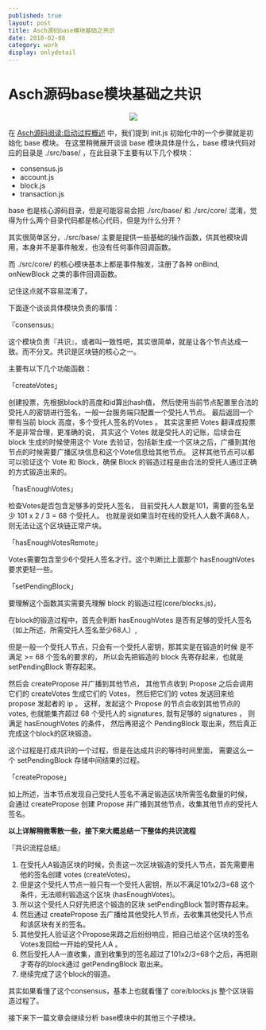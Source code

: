 ```yaml
---    
published: true
layout: post    
title: Asch源码base模块基础之共识
date: 2018-02-08
category: work    
display: onlydetail
---    
```


# Asch源码base模块基础之共识

<center>  
<img src="http://images.yanyiwu.com/xas.jpg" class="photo"></img>  
</center>  

在 [Asch源码阅读:启动过程概述] 中，我们提到 init.js 初始化中的一个步骤就是初始化 base 模块。
在这里稍微展开谈谈 base 模块具体是什么，base 模块代码对应的目录是 ./src/base/ ，在此目录下主要有以下几个模块：

+ consensus.js
+ account.js
+ block.js
+ transaction.js

base 也是核心源码目录，但是可能容易会把 ./src/base/ 和 ./src/core/ 混淆，觉得为什么两个目录代码都是核心代码，但是为什么分开？

其实很简单区分，./src/base/ 主要是提供一些基础的操作函数，供其他模块调用，本身并不是事件触发，也没有任何事件回调函数。

而 ./src/core/ 的核心模块基本上都是事件触发，注册了各种 onBind, onNewBlock 之类的事件回调函数。

记住这点就不容易混淆了。

下面逐个谈谈具体模块负责的事情：

『consensus』

这个模块负责『共识』，或者叫一致性吧，其实很简单，就是让各个节点达成一致。而不分叉。共识是区块链的核心之一。

主要有以下几个功能函数：

「createVotes」

创建投票，先根据block的高度和id算出hash值，
然后使用当前节点配置里合法的受托人的密钥进行签名，一般一台服务端只配置一个受托人节点。
最后返回一个带有当前 block 高度，多个受托人签名的Votes 。
其实这里把 Votes 翻译成投票不是非常合理，更准确的说，
其实这个 Votes 就是受托人的记账，后续会在 block 生成的时候使用这个 Vote 去验证，包括新生成一个区块之后，广播到其他节点的时候需要广播区块信息和这个Vote信息给其他节点。
这样其他节点可以都可以验证这个 Vote 和 Block，确保 Block 的锻造过程是由合法的受托人通过正确的方式锻造出来的。 

「hasEnoughVotes」

检查Votes是否包含足够多的受托人签名，
目前受托人人数是101，需要的签名至少 101 x 2 / 3 = 68 个受托人。
也就是说如果当时在线的受托人人数不满68人，则无法让这个区块链正常产块。

「hasEnoughVotesRemote」

Votes需要包含至少6个受托人签名才行。这个判断比上面那个 hasEnoughVotes 要求更轻一些。

「setPendingBlock」

要理解这个函数其实需要先理解 block 的锻造过程(core/blocks.js)，

在block的锻造过程中，首先会判断 hasEnoughVotes 是否有足够的受托人签名（如上所述，所需受托人签名至少68人）,

但是一般一个受托人节点，只会有一个受托人密钥，那其实是在锻造的时候
是不满足 >= 68 个签名的要求的，
所以会先把锻造的 block 先寄存起来，也就是 setPendingBlock 寄存起来。

然后会 createPropose 并广播到其他节点，
其他节点收到 Propose 之后会调用它们的 createVotes 生成它们的 Votes，
然后把它们的 votes 发送回来给 propose 发起者的 ip 。
这样，发起这个 Propose 的节点会收到其他节点的 votes, 
也就能集齐超过 68 个受托人的 signatures, 就有足够的 signatures ，
则满足 hasEnoughVotes 的条件，
然后再把这个 PendingBlock 取出来，然后真正完成这个block的区块锻造。

这个过程是打成共识的一个过程，但是在达成共识的等待时间里面，
需要这么一个 setPendingBlock 存储中间结果的过程。

「createPropose」

如上所述，当本节点发现自己受托人签名不满足锻造区块所需签名数量的时候，
会通过 createPropose 创建 Propose 并广播到其他节点，收集其他节点的受托人签名。

**以上详解稍微零散一些，接下来大概总结一下整体的共识流程**

『共识流程总结』

1. 在受托人A锻造区块的时候，负责这一次区块锻造的受托人节点，首先需要用他的签名创建 votes (createVotes)。
2. 但是这个受托人节点一般只有一个受托人密钥，所以不满足101x2/3=68 这个条件，无法顺利锻造这个区块 (hasEnoughVotes)。
3. 所以这个受托人只好先把这个锻造的区块 setPendingBlock 暂时寄存起来。
4. 然后通过 createPropose 去广播给其他受托人节点，去收集其他受托人节点和该区块有关的签名。
5. 其他受托人验证这个Propose来路之后纷纷响应，把自己给这个区块的签名Votes发回给一开始的受托人A 。
6. 然后受托人A一直收集，直到收集到的签名超过了101x2/3=68个之后，再把刚才寄存的block通过 getPendingBlock 取出来。
7. 继续完成了这个block的锻造。

其实如果看懂了这个consensus，基本上也就看懂了 core/blocks.js 整个区块锻造过程了。

接下来下一篇文章会继续分析 base模块中的其他三个子模块。

[Asch源码阅读:启动过程概述]:https://yanyiwu.com/work/2018/02/05/source-code-asch-init.html
